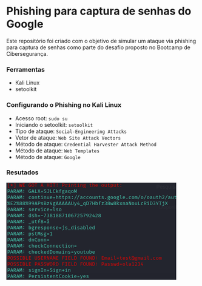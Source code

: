 # Phishing para captura de senhas do Google

Este repositório foi criado com o objetivo de simular um ataque via phishing para captura de senhas como parte do desafio proposto no Bootcamp de Cibersegurança. 

### Ferramentas

- Kali Linux
- setoolkit

### Configurando o Phishing no Kali Linux

- Acesso root: ``` sudo su ```
- Iniciando o setoolkit: ``` setoolkit ```
- Tipo de ataque: ``` Social-Engineering Attacks ```
- Vetor de ataque: ``` Web Site Attack Vectors ```
- Método de ataque: ```Credential Harvester Attack Method ```
- Método de ataque: ``` Web Templates ```
- Método de ataque: ``` Google ```


### Resutados

![Alt text](./passwd.png "Optional title")
